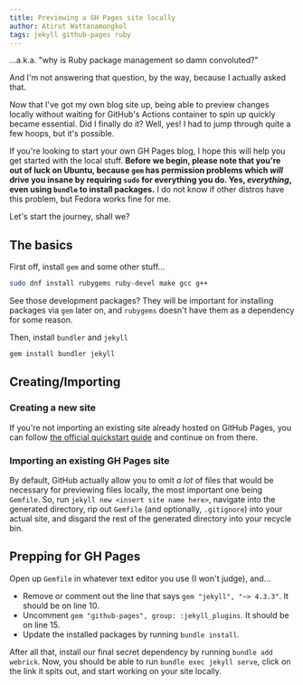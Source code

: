 ```yaml
---
title: Previewing a GH Pages site locally
author: Atirut Wattanamongkol
tags: jekyll github-pages ruby
---
```


...a.k.a. "why is Ruby package management so damn convoluted?"

And I'm not answering that question, by the way, because I actually asked that.

Now that I've got my own blog site up, being able to preview changes locally without waiting for GitHub's Actions container to spin up quickly became essential. Did I finally do it? Well, yes! I had to jump through quite a few hoops, but it's possible.

If you're looking to start your own GH Pages blog, I hope this will help you get started with the local stuff. **Before we begin, please note that you're out of luck on Ubuntu, because `gem` has permission problems which *will* drive you insane by requiring `sudo` for everything you do. Yes, *everything*, even using `bundle` to install packages.** I do not know if other distros have this problem, but Fedora works fine for me.

Let's start the journey, shall we?

## The basics

First off, install `gem` and some other stuff...
```bash
sudo dnf install rubygems ruby-devel make gcc g++
```
See those development packages? They will be important for installing packages via `gem` later on, and `rubygems` doesn't have them as a dependency for some reason.

Then, install `bundler` and `jekyll`
```bash
gem install bundler jekyll
```

## Creating/Importing
### Creating a new site
If you're not importing an existing site already hosted on GitHub Pages, you can follow [the official quickstart guide](https://jekyllrb.com/docs/) and continue on from there. 

### Importing an existing GH Pages site

By default, GitHub actually allow you to omit *a lot* of files that would be necessary for previewing files locally, the most important one being `Gemfile`. So, run `jekyll new <insert site name here>`, navigate into the generated directory, rip out `Gemfile` (and optionally, `.gitignore`) into your actual site, and disgard the rest of the generated directory into your recycle bin.

## Prepping for GH Pages
Open up `Gemfile` in whatever text editor you use (I won't judge), and...
- Remove or comment out the line that says `gem "jekyll", "~> 4.3.3"`. It should be on line 10.
- Uncomment `gem "github-pages", group: :jekyll_plugins`. It should be on line 15.
- Update the installed packages by running `bundle install`.

After all that, install our final secret dependency by running `bundle add webrick`. Now, you should be able to run `bundle exec jekyll serve`, click on the link it spits out, and start working on your site locally.
